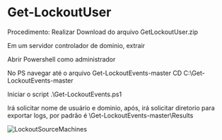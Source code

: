 # Get-LockoutUser

Procedimento: Realizar Download do arquivo GetLockoutUser.zip

Em um servidor controlador de dominio, extrair 

Abrir Powershell como administrador

No PS navegar até o arquivo Get-LockoutEvents-master
CD C:\Get-LockoutEvents-master

Iniciar o script
.\Get-LockoutEvents.ps1

Irá solicitar nome de usuário e dominio, após, irá solicitar diretorio para exportar logs, por padrão é \Get-LockoutEvents-master\Results

![LockoutSourceMachines](https://user-images.githubusercontent.com/87444620/226902919-a0dc7962-c2fb-428e-b420-f9cb78ce0327.png)
